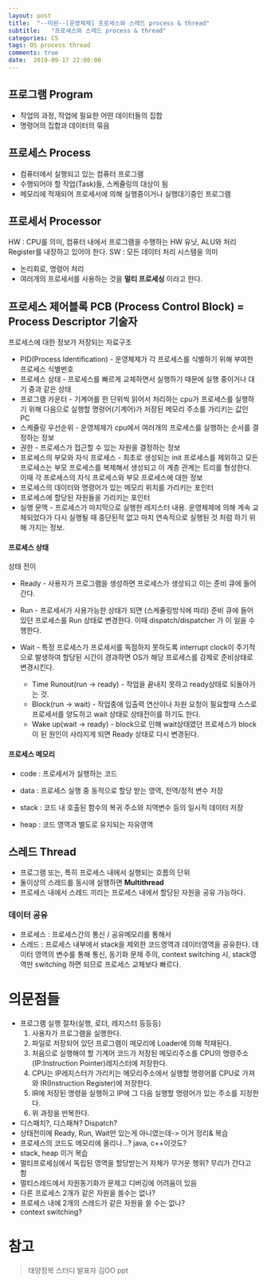 ```yaml
---
layout: post
title:  "--미완--[운영체제] 프로세스와 스레드 process & thread"
subtitle:   "프로세스와 스레드 process & thread"
categories: CS
tags: OS process thread
comments: true
date:  2019-09-17 22:00:00
---
```



## 프로그램 Program
- 작업의 과정, 작업에 필요한 어떤 데이터들의 집합
- 명령어의 집합과 데이터의 묶음

## 프로세스 Process
- 컴퓨터에서 실행되고 있는 컴퓨터 프로그램
- 수행되어야 할 작업(Task)들, 스케쥴링의 대상이 됨
- 메모리에 적재되어 프로세서에 의해 실행중이거나 실행대기중인 프로그램

## 프로세서 Processor
HW : CPU를 의미, 컴퓨터 내에서 프로그램을 수행하는 HW 유닛, ALU와 처리 Register를 내장하고 있어야 한다.
SW : 모든 데이터 처리 시스템을 의미
- 논리회로, 명령어 처리
- 여러개의 프로세서를 사용하는 것을 **멀티 프로세싱** 이라고 한다.

## 프로세스 제어블록 PCB (Process Control Block) = Process Descriptor 기술자
프로세스에 대한 정보가 저장되는 자료구조

- PID(Process Identification) - 운영체제가 각 프로세스를 식별하기 위해 부여한 프로세스 식별번호
- 프로세스 상태 - 프로세스를 빠르게 교체하면서 실행하기 때문에 실행 중이거나 대기 중과 같은 상태
- 프로그램 카운터 -  기계어를 한 단위씩 읽어서 처리하는 cpu가 프로세스를 실행하기 위해 다음으로 실행할 명령어(기계어)가 저장된 메모리 주소를 가리키는 값인 PC
- 스케쥴링 우선순위 - 운영체제가 cpu에서 여러개의 프로세스를 실행하는 순서를 결정하는 정보
- 권한 - 프로세스가 접근할 수 있는 자원을 결정하는 정보
- 프로세스의 부모와 자식 프로세스 - 최초로 생성되는 init 프로세스를 제외하고 모든 프로세스는 부모 프로세스를 복제해서 생성되고 이 계층 관계는 트리를 형성한다. 이때 각 프로세스의 자식 프로세스와 부모 프로세스에 대한 정보
- 프로세스의 데이터와 명령어가 있는 메모리 위치를 가리키는 포인터
- 프로세스에 할당된 자원들을 가리키는 포인터
- 실행 문맥 - 프로세스가 마지막으로 실행한 레지스터 내용. 운영체제에 의해 계속 교체되었다가 다시 실행될 때 중단된적 없고 마치 연속적으로 실행된 것 처럼 하기 위해 가지는 정보.

#### 프로세스 상태
상태 전이

- Ready - 사용자가 프로그램을 생성하면 프로세스가 생성되고 이는 준비 큐에 들어간다.

- Run - 프로세서가 사용가능한 상태가 되면 (스케쥴링방식에 따라) 준비 큐에 들어있던 프로세스를 Run 상태로 변경한다. 이때 dispatch/dispatcher 가 이 일을 수행한다.

- Wait -  특정 프로세스가 프로세서를 독점하지 못하도록 interrupt clock이 주기적으로 발생하여 할당된 시간이 경과하면 OS가 해당 프로세스를 강제로 준비상태로 변경시킨다. 
  - Time Runout(run -> ready) - 작업을 끝내지 못하고 ready상태로 되돌아가는 것.
  - Block(run -> wait) - 작업중에 입출력 연산이나 자원 요청이 필요할때 스스로 프로세서를 양도하고 wait 상태로 상태전이를 하기도 한다. 
  - Wake up(wait -> ready) - block으로 인해 wait상태였던 프로세스가 block이 된 원인이 사라지게 되면 Ready 상태로 다시 변경된다.

#### 프로세스 메모리

- code : 프로세서가 실행하는 코드

- data : 프로세스 실행 중 동적으로 할당 받는 영역, 전역/정적 변수 저장
- stack : 코드 내 호출된 함수의 복귀 주소와 지역변수 등의 일시적 데이터 저장
- heap : 코드 영역과 별도로 유지되는 자유영역



## 스레드 Thread
- 프로그램 또는, 특히 프로세스 내에서 실행되는 흐름의 단위
- 둘이상의 스레드를 동시에 실행하면 **Multithread**
- 프로세스 내에서 스레드 끼리는 프로세스 내에서 할당된 자원을 공유 가능하다.
### 데이터 공유
- 프로세스 : 프로세스간의 통신 / 공유메모리를 통해서
- 스레드 : 프로세스 내부에서 stack을 제외한 코드영역과 데이터영역을 공유한다. 데이터 영역의 변수를 통해 통신, 동기화 문제 주의, context switching 시, stack영역만 switching 하면 되므로 프로세스 교체보다 빠르다.




# 의문점들
- 프로그램 실행 절차(실행, 로더, 레지스터 등등등)
  1. 사용자가 프로그램을 실행한다.
  2. 파일로 저장되어 있던 프로그램이 메모리에 Loader에 의해 적재된다.
  3. 처음으로 실행해야 할 기계어 코드가 저장된 메모리주소를 CPU의 명령주소(IP:Instruction Pointer)레지스터에 저장한다.
  4. CPU는 IP레지스터가 가리키는 메모리주소에서 실행할 명령어를 CPU로 가져와 IR(Instruction Register)에 저장한다.
  5. IR에 저장된 명령을 실행하고 IP에 그  다음 실행할 명령어가 있는 주소를 지정한다.
  6. 위 과정을 반복한다.
- 디스패치?, 디스패쳐? Dispatch?
- 상태전이에 Ready, Run, Wait만 있는게 아니였는데-> 이거 정리& 복습
- 프로세스의 코드도 메모리에 올리나...? java, c++이것도?
- stack, heap 이거 복습
- 멀티프로세싱에서 독립된 영역을 할당받는거 자체가 무거운 행위? 무리가 간다고 함
- 멀티스레드에서 자원동기화가 문제고 디버깅에 어려움이 있음
- 다른 프로세스 2개가 같은 자원을 쓸수는 없나?
- 프로세스 내에 2개의 스레드가 같은 자원을 쓸 수는 없나?
- context switching?



# 참고

> 태양정복 스터디 발표자 김OO ppt


